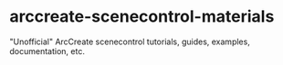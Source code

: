 # arccreate-scenecontrol-materials
"Unofficial" ArcCreate scenecontrol tutorials, guides, examples, documentation, etc.
